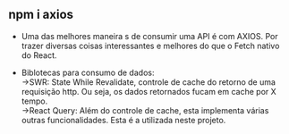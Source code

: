 ## npm i axios

- Uma das melhores maneira s de consumir uma API é com AXIOS.
Por trazer diversas coisas interessantes e melhores do que o
Fetch nativo do React.

- Biblotecas para consumo de dados:<br>
->SWR: State While Revalidate, controle de cache do retorno de uma requisição
http. Ou seja, os dados retornados fucam em cache por X tempo.<br>
->React Query: Além do controle de cache, esta implementa várias outras funcionalidades. Esta é 
a utilizada neste projeto.

